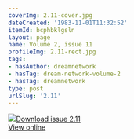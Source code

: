 ```yaml
---
coverImg: 2.11-cover.jpg
dateCreated: '1983-11-01T11:32:52'
itemId: bcphbklgsln
layout: page
name: Volume 2, issue 11
profileImg: 2.11-rect.jpg
tags:
- hasAuthor: dreamnetwork
- hasTag: dream-network-volume-2
- hasTag: dreamnetwork
type: post
urlSlug: '2.11'
---
```

<img class="card-journal-img" src="../images/2.11-rect.jpg"/><a href="../files/pdfs/Volume_2/2.11-Dream-Network-Bulletin-Vol.2-No.11.pdf" download="">Download issue 2.11</a><br><a href="../files/pdfs/Volume_2/2.11-Dream-Network-Bulletin-Vol.2-No.11.pdf">View online</a>